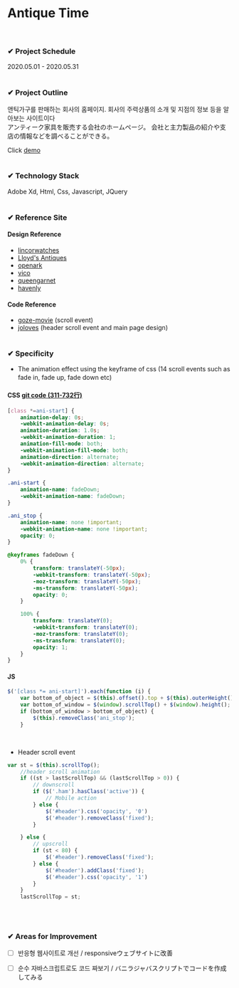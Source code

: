 # Antique Time

<br>

### ✔ Project Schedule
2020.05.01 - 2020.05.31
<br><br>

### ✔ Project Outline
앤틱가구를 판매하는 회사의 홈페이지. 
회사의 주력상품의 소개 및 지점의 정보 등을 알아보는 사이트이다<br>
アンティーク家具を販売する会社のホームページ。
会社と主力製品の紹介や支店の情報などを調べることができる。

Click [demo](https://lshyun730.github.io/antique-time/index.html)
<br><br>

### ✔ Technology Stack
Adobe Xd, Html, Css, Javascript, JQuery
<br><br>

### ✔ Reference Site
#### Design Reference
- [lincorwatches](https://lincorwatches.com/en/)
- [Lloyd's Antiques](https://www.lloyds.co.jp/) 
- [openark](https://openark.or.jp/)
- [vico](https://vico-co.jp/)
- [queengarnet](https://www.queengarnet.com/)
- [havenly](https://havenly.com/)

#### Code Reference
- [goze-movie](https://goze-movie.com/) (scroll event)
- [joloves](https://www.joloves.com/) (header scroll event and main page design)
<br><br>

### ✔ Specificity
- The animation effect using the keyframe of css (14 scroll events such as fade in, fade up, fade down etc)　<br>
#### CSS [git code (311-732行)](https://github.com/lshyun730/antique-time/blob/main/css/common.css)
``` css
[class *=ani-start] {
	animation-delay: 0s;
	-webkit-animation-delay: 0s;
	animation-duration: 1.0s;
	-webkit-animation-duration: 1;
	animation-fill-mode: both;
	-webkit-animation-fill-mode: both;
	animation-direction: alternate;
	-webkit-animation-direction: alternate;
}

.ani-start {
	animation-name: fadeDown;
	-webkit-animation-name: fadeDown;
}

.ani_stop {
	animation-name: none !important;
	-webkit-animation-name: none !important;
	opacity: 0;
}

@keyframes fadeDown {
	0% {
		transform: translateY(-50px);
		-webkit-transform: translateY(-50px);
		-moz-transform: translateY(-50px);
		-ms-transform: translateY(-50px);
		opacity: 0;
	}

	100% {
		transform: translateY(0);
		-webkit-transform: translateY(0);
		-moz-transform: translateY(0);
		-ms-transform: translateY(0);
		opacity: 1;
	}
}

```
#### JS
``` js
$('[class *= ani-start]').each(function (i) {
    var bottom_of_object = $(this).offset().top + $(this).outerHeight() * .3;
    var bottom_of_window = $(window).scrollTop() + $(window).height();
    if (bottom_of_window > bottom_of_object) {
        $(this).removeClass('ani_stop');
    }
```
<br>

- Header scroll event


``` js
var st = $(this).scrollTop();
    //header scroll animation
    if ((st > lastScrollTop) && (lastScrollTop > 0)) {
        // downscroll
        if ($('.ham').hasClass('active')) {
            // Mobile action
        } else {
            $('#header').css('opacity', '0')
            $('#header').removeClass('fixed');
        }

    } else {
        // upscroll
        if (st < 80) {
            $('#header').removeClass('fixed');
        } else {
            $('#header').addClass('fixed');
            $('#header').css('opacity', '1')
        }
    }
    lastScrollTop = st;
```
<br><br>

### ✔ Areas for Improvement
- [ ] 반응형 웹사이트로 개선 / responsiveウェブサイトに改善
- [ ] 순수 자바스크립트로도 코드 짜보기 / バニラジャバスクリプトでコードを作成してみる


<br><br>
<br><br>